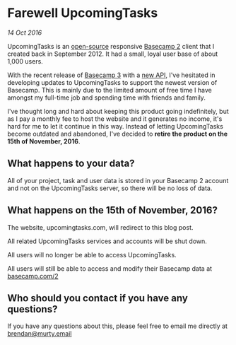 # Farewell UpcomingTasks
_14 Oct 2016_

UpcomingTasks is an [open-source](https://github.com/brendanmurty/upcomingtasks) responsive [Basecamp 2](https://basecamp.com/2) client that I created back in September 2012. It had a small, loyal user base of about 1,000 users.

With the recent release of [Basecamp 3](https://basecamp.com/) with a [new API](https://github.com/basecamp/bc3-api), I've hesitated in developing updates to UpcomingTasks to support the newest version of Basecamp. This is mainly due to the limited amount of free time I have amongst my full-time job and spending time with friends and family.

I've thought long and hard about keeping this product going indefinitely, but as I pay a monthly fee to host the website and it generates no income, it's hard for me to let it continue in this way. Instead of letting UpcomingTasks become outdated and abandoned, I've decided to **retire the product on the 15th of November, 2016**.

## What happens to your data?

All of your project, task and user data is stored in your Basecamp 2 account and not on the UpcomingTasks server, so there will be no loss of data.

## What happens on the 15th of November, 2016?

The website, upcomingtasks.com, will redirect to this blog post.

All related UpcomingTasks services and accounts will be shut down.

All users will no longer be able to access UpcomingTasks.

All users will still be able to access and modify their Basecamp data at [basecamp.com/2](https://basecamp.com/2)

## Who should you contact if you have any questions?

If you have any questions about this, please feel free to email me directly at [brendan@murty.email](mailto:brendan@murty.email)
